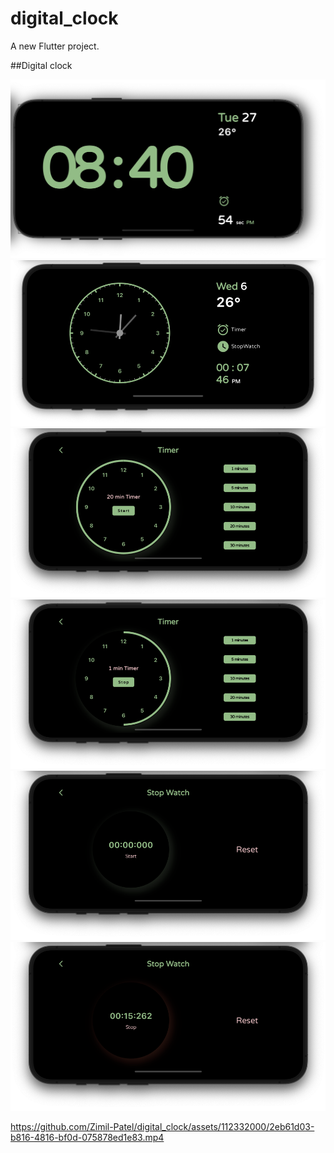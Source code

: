 # digital_clock

A new Flutter project.

##Digital clock

<img src = "https://github.com/Zimil-Patel/digital_clock/blob/main/snaps/digital_clock.png">

<img src = "https://github.com/Zimil-Patel/digital_clock/blob/main/snaps/snp1.png">


<img src = "https://github.com/Zimil-Patel/digital_clock/blob/main/snaps/snp2.png"> 


<img src = "https://github.com/Zimil-Patel/digital_clock/blob/main/snaps/snp3.png"> 


<img src = "https://github.com/Zimil-Patel/digital_clock/blob/main/snaps/snp4.png"> 


<img src = "https://github.com/Zimil-Patel/digital_clock/blob/main/snaps/snp5.png">

https://github.com/Zimil-Patel/digital_clock/assets/112332000/2eb61d03-b816-4816-bf0d-075878ed1e83.mp4



